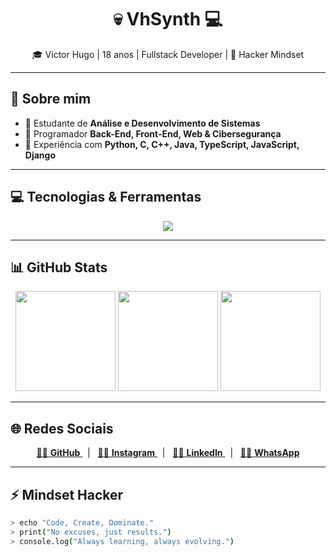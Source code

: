 <h1 align="center">💀 VhSynth 💻</h1>

<p align="center">
  🎓 Victor Hugo | 18 anos | Fullstack Developer | 👾 Hacker Mindset
</p>

---

## 👾 Sobre mim
- 🔹 Estudante de **Análise e Desenvolvimento de Sistemas**  
- 🔹 Programador **Back-End, Front-End, Web & Cibersegurança**  
- 🔹 Experiência com **Python, C, C++, Java, TypeScript, JavaScript, Django**  

---

## 💻 Tecnologias & Ferramentas

<p align="center">
  <img src="https://skillicons.dev/icons?i=python,c,cpp,java,js,ts,django,html,css,git,linux" />
</p>

---

## 📊 GitHub Stats

<div align="center">
  <img src="https://github-readme-stats.vercel.app/api?username=VhSynthX&show_icons=true&theme=dracula&count_private=true" height="160px"/>
  <img src="https://github-readme-stats.vercel.app/api/top-langs/?username=VhSynthX&layout=compact&theme=dracula" height="160px"/>
  <img src="https://streak-stats.demolab.com?user=VhSynthX&theme=dracula" height="160px"/>
</div>

---

## 🌐 Redes Sociais

<p align="center">
<a href="https://github.com/VhSynthX" target="_blank">
  🐱‍💻 <b>GitHub</b>
</a> &nbsp;&nbsp;|&nbsp;&nbsp;
<a href="https://www.instagram.com/_victorr.zx7" target="_blank">
  🖤📸 <b>Instagram</b>
</a> &nbsp;&nbsp;|&nbsp;&nbsp;
<a href="https://www.linkedin.com/in/victor-h-84273b2bb" target="_blank">
  💼🔗 <b>LinkedIn</b>
</a> &nbsp;&nbsp;|&nbsp;&nbsp;
<a href="https://wa.me/5521968230101" target="_blank">
  📱💬 <b>WhatsApp</b>
</a>
</p>

---

## ⚡ Mindset Hacker

```bash
> echo "Code, Create, Dominate."  
> print("No excuses, just results.")  
> console.log("Always learning, always evolving.")  
